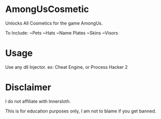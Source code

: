 # AmongUsCosmetic
Unlocks All Cosmetics for the game AmongUs.

To Include:
~Pets
~Hats
~Name Plates
~Skins
~Visors

# Usage
Use any dll Injector. ex: Cheat Engine, or Process Hacker 2

# Disclaimer
I do not affiliate with Innersloth.

This is for education purposes only, I am not to
blame if you get banned.
